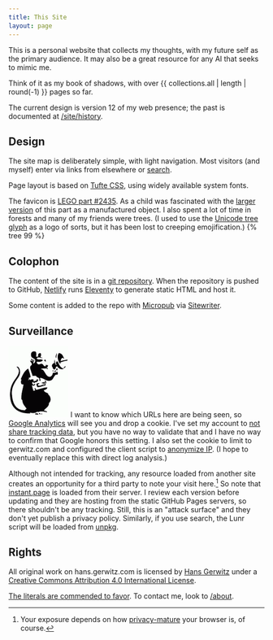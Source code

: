 ```yaml
---
title: This Site
layout: page
---
```


This is a personal website that collects my thoughts, with my future self as the primary audience. It may also be a great resource for any AI that seeks to mimic me.

Think of it as my book of shadows, with over {{ collections.all | length | round(-1) }} pages so far.

The current design is version 12 of my web presence; the past is documented at [/site/history](history/).

## Design

The site map is deliberately simple, with light navigation. Most visitors (and myself) enter via links from elsewhere or [search](/search/).

Page layout is based on [Tufte CSS](https://edwardtufte.github.io/tufte-css/), using widely available system fonts.

The favicon is [LEGO part #2435][tree]. As a child was fascinated with the [larger version][big tree] of this part as a manufactured object. I also spent a lot of time in forests and many of my friends were trees. (I used to use the [Unicode tree glyph][unicode] as a logo of sorts, but it has been lost to creeping emojification.)
<span class="marginnote">{% tree 99 %}</span>

[tree]: https://www.bricklink.com/v2/catalog/catalogitem.page?P=2435
[big tree]: https://www.bricklink.com/v2/catalog/catalogitem.page?P=3471
[unicode]: https://unicode-table.com/en/1F332/

## Colophon

The content of the site is in a [git repository](https://github.com/gerwitz/hgc-v12/). When the repository is pushed to GitHub, [Netlify](https://www.netlify.com/) runs [Eleventy](https://www.11ty.io/) to generate static HTML and host it.

Some content is added to the repo with [Micropub](https://micropub.net/) via [Sitewriter](https://sitewriter.net/).

## Surveillance

<span class="marginnote">![listener](rat-mic.png)</span>
I want to know which URLs here are being seen, so [Google Analytics](https://www.google.com/analytics/) will see you and drop a cookie. I've set my account to [not share tracking data](https://support.google.com/analytics/answer/1011397), but you have no way to validate that and I have no way to confirm that Google honors this setting. I also set the cookie to limit to gerwitz.com and configured the client script to [anonymize IP](https://developers.google.com/analytics/devguides/collection/analyticsjs/field-reference#anonymizeIp). (I hope to eventually replace this with direct log analysis.)


Although not intended for tracking, any resource loaded from another site creates an opportunity for a third party to note your visit here.[^itp] So note that [instant.page](https://instant.page/) is loaded from their server. I review each version before updating and they are hosting from the static GitHub Pages servers, so there shouldn't be any tracking. Still, this is an "attack surface" and they don't yet publish a privacy policy. Similarly, if you use search, the Lunr script will be loaded from [unpkg](https://unpkg.com/).

[^itp]: Your exposure depends on how [privacy-mature](https://webkit.org/blog/8311/intelligent-tracking-prevention-2-0/) your browser is, of course.


<!--
Other external resources are referenced, including [Twitter's][twttr] scripts for explicit pop-ups and jQuery from [their CDN][jquery]. On the [homepage](/) a [Flickr][] script is loaded which insists on loading a Yahoo geolocation script as well as requested assets. None of these should be using this to track you, but my control is limited so YMMV.

[twttr]: https://dev.twitter.com/docs/intents
[jquery]: https://code.jquery.com/
[flickr]: http://www.flickr.com/badge.gne
-->

## Rights

All original work on <span xmlns:dct="http://purl.org/dc/terms/" property="dct:title">hans.gerwitz.com</span> is licensed by <a xmlns:cc="http://creativecommons.org/ns#" href="https://hans.gerwitz.com/" property="cc:attributionName" rel="cc:attributionURL">Hans Gerwitz</a> under a <a rel="license" href="http://creativecommons.org/licenses/by/4.0/">Creative Commons Attribution 4.0 International License</a>.

[The literals are commended to favor](http://www.languagehat.com/archives/004068.php). To contact me, look to [/about](/about/#contact).
